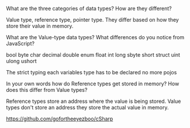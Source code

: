 What are the three categories of data types? How are they different?

Value type, reference type, pointer type. They differ based on how they store their value in memory.

What are the Value-type data types? What differences do you notice from JavaScript?

bool
byte
char
decimal
double
enum
float
int
long
sbyte
short
struct
uint
ulong
ushort

The strict typing each variables type has to be declared no more pojos 

In your own words how do Reference types get stored in memory? How does this differ from Value types?

Reference types store an address where the value is being stored. Value types don't store an address they store the actual value in memory.

https://github.com/gofortheeyezboo/cSharp
